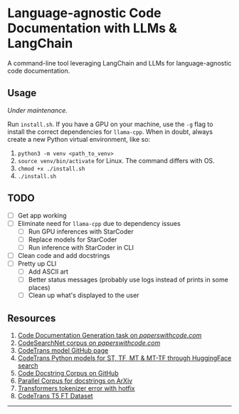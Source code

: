 # Language-agnostic Code Documentation with LLMs & LangChain

A command-line tool leveraging LangChain and LLMs for language-agnostic code documentation.

## Usage

_Under maintenance._

Run `install.sh`. If you have a GPU on your machine, use the `-g` flag to install the correct dependencies for `llama-cpp`. When in doubt, always create a new Python virtual environment, like so:
1. `python3 -m venv <path_to_venv>`
2. `source venv/bin/activate` for Linux. The command differs with OS.
3. `chmod +x ./install.sh`
4. `./install.sh`

## TODO

- [ ] Get app working
- [ ] Eliminate need for `llama-cpp` due to dependency issues
  - [ ] Run GPU inferences with StarCoder
  - [ ] Replace models for StarCoder
  - [ ] Run inference with StarCoder in CLI
- [ ] Clean code and add docstrings
- [ ] Pretty up CLI
  - [ ] Add ASCII art
  - [ ] Better status messages (probably use logs instead of prints in some places)
  - [ ] Clean up what's displayed to the user 

## Resources

1. [Code Documentation Generation task on *paperswithcode.com*](https://paperswithcode.com/task/code-documentation-generation)
2. [CodeSearchNet corpus on *paperswithcode.com*](https://paperswithcode.com/dataset/codesearchnet)
3. [CodeTrans model GitHub page](https://github.com/agemagician/CodeTrans)
4. [CodeTrans Python models for ST, TF, MT & MT-TF through HuggingFace search](https://huggingface.co/search/full-text?q=codetrans+code+documentation+generation+python&type=model)
5. [Code Docstring Corpus on GitHub](https://github.com/EdinburghNLP/code-docstring-corpus)
6. [Parallel Corpus for docstrings on ArXiv](https://arxiv.org/abs/1707.02275)
7. [Transformers tokenizer error with hotfix](https://discuss.huggingface.co/t/error-with-new-tokenizers-urgent/2847/3)
8. [CodeTrans T5 FT Dataset](https://www.dropbox.com/sh/488bq2of10r4wvw/AACs5CGIQuwtsD7j_Ls_JAORa/finetuning_dataset?dl=0&subfolder_nav_tracking=1)

---
